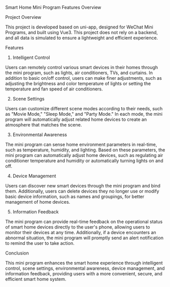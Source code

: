Smart Home Mini Program Features Overview

Project Overview

This project is developed based on uni-app, designed for WeChat Mini Programs, and built using Vue3. This project does not rely on a backend, and all data is simulated to ensure a lightweight and efficient experience.

Features

1. Intelligent Control

Users can remotely control various smart devices in their homes through the mini program, such as lights, air conditioners, TVs, and curtains. In addition to basic on/off control, users can make finer adjustments, such as adjusting the brightness and color temperature of lights or setting the temperature and fan speed of air conditioners.

2. Scene Settings

Users can customize different scene modes according to their needs, such as "Movie Mode," "Sleep Mode," and "Party Mode." In each mode, the mini program will automatically adjust related home devices to create an atmosphere that matches the scene.

3. Environmental Awareness

The mini program can sense home environment parameters in real-time, such as temperature, humidity, and lighting. Based on these parameters, the mini program can automatically adjust home devices, such as regulating air conditioner temperature and humidity or automatically turning lights on and off.

4. Device Management

Users can discover new smart devices through the mini program and bind them. Additionally, users can delete devices they no longer use or modify basic device information, such as names and groupings, for better management of home devices.

5. Information Feedback

The mini program can provide real-time feedback on the operational status of smart home devices directly to the user's phone, allowing users to monitor their devices at any time. Additionally, if a device encounters an abnormal situation, the mini program will promptly send an alert notification to remind the user to take action.

Conclusion

This mini program enhances the smart home experience through intelligent control, scene settings, environmental awareness, device management, and information feedback, providing users with a more convenient, secure, and efficient smart home system.

